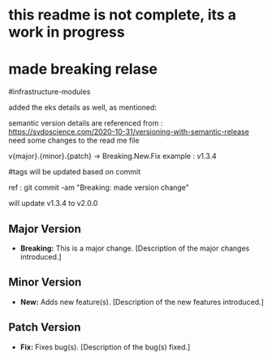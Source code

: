 # this readme is not complete, its a work in progress

# made breaking relase
#infrastructure-modules

added the eks details as well, as mentioned:

semantic version details are referenced from : https://svdoscience.com/2020-10-31/versioning-with-semantic-release
need some changes to the read me file


v{major}.{minor}.{patch} → Breaking.New.Fix
example : v1.3.4

#tags will be updated based on commit

ref : git commit -am "Breaking: made version change"

will update v1.3.4 to v2.0.0
## Major Version
- **Breaking:** This is a major change. [Description of the major changes introduced.]

## Minor Version
- **New:** Adds new feature(s). [Description of the new features introduced.]

## Patch Version
- **Fix:** Fixes bug(s). [Description of the bug(s) fixed.]

